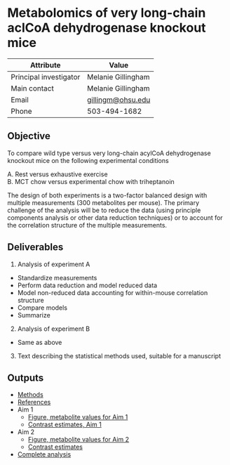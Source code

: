 # Metabolomics of very long-chain aclCoA dehydrogenase knockout mice

Attribute | Value
---|---
Principal investigator | Melanie Gillingham
Main contact | Melanie Gillingham
Email | gillingm@ohsu.edu
Phone | 503-494-1682


## Objective

To compare wild type versus very long-chain acylCoA dehydrogenase knockout mice on the following experimental conditions

A. Rest versus exhaustive exercise  
B. MCT chow versus experimental chow with triheptanoin  

The design of both experiments is a two-factor balanced design with multiple measurements (300 metabolites per mouse). 
The primary challenge of the analysis will be to reduce the data (using principle components analysis or other data reduction techniques) or to account for the correlation structure of the multiple measurements.


## Deliverables

1. Analysis of experiment A
  * Standardize measurements
  * Perform data reduction and model reduced data
  * Model non-reduced data accounting for within-mouse correlation structure
  * Compare models
  * Summarize
2. Analysis of experiment B
  * Same as above
3. Text describing the statistical methods used, suitable for a manuscript


## Outputs

* [Methods](docs/index.md#methods)
* [References](docs/index.md#references)
* Aim 1
  * [Figure, metabolite values for Aim 1](figures/plotDataAim1.png)
  * [Contrast estimates, Aim 1](data/processed/contrastsAim1.csv)
* Aim 2
  * [Figure, metabolite values for Aim 2](figures/plotDataAim2.png)
  * [Contrast estimates](data/processed/contrastsAim2.csv)
* [Complete analysis](docs/index.md)

